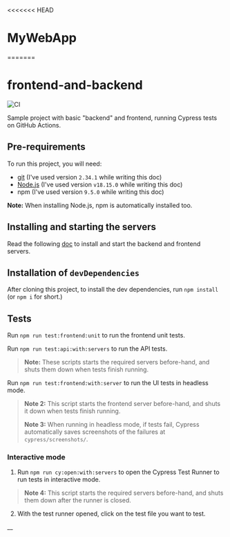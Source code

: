 <<<<<<< HEAD
# MyWebApp
=======
# frontend-and-backend

![CI](https://github.com/wlsf82/frontend-and-backend/actions/workflows/ci.yml/badge.svg)

Sample project with basic "backend" and frontend, running Cypress tests on GitHub Actions.

## Pre-requirements

To run this project, you will need:

- [git](https://git-scm.com/downloads) (I've used version `2.34.1` while writing this doc)
- [Node.js](https://nodejs.org/en/) (I've used version `v18.15.0` while writing this doc)
- npm (I've used version `9.5.0` while writing this doc)

**Note:** When installing Node.js, npm is automatically installed too.

## Installing and starting the servers

Read the following [doc](./TestEnvironment.md) to install and start the backend and frontend servers.

## Installation of `devDependencies`

After cloning this project, to install the dev dependencies, run `npm install` (or `npm i` for short.)

## Tests

Run `npm run test:frontend:unit` to run the frontend unit tests.

Run `npm run test:api:with:servers` to run the API tests.

> **Note:** These scripts starts the required servers before-hand, and shuts them down when tests finish running.

Run `npm run test:frontend:with:server` to run the UI tests in headless mode.

> **Note 2:** This script starts the frontend server before-hand, and shuts it down when tests finish running.
>
> **Note 3:** When running in headless mode, if tests fail, Cypress automatically saves screenshots of the failures at `cypress/screenshots/`.

### Interactive mode

1. Run `npm run cy:open:with:servers` to open the Cypress Test Runner to run tests in interactive mode.

> **Note 4:** This script starts the required servers before-hand, and shuts them down after the runner is closed.

2. With the test runner opened, click on the test file you want to test.

__
